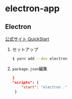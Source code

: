 # electron-app

## Electron
[公式サイト QuickStart](https://www.electronjs.org/ja/docs/latest/tutorial/quick-start)
1. セットアップ
    ```bash
    $ yarn add --dev electron
    ```
1. `package.json`編集
    ```json
    }
    "scripts": {
        "start": "electron ."
     }
    ```